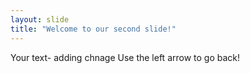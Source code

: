 ```yaml
---
layout: slide
title: "Welcome to our second slide!"
---
```

Your text- adding chnage
Use the left arrow to go back!
